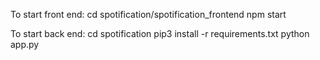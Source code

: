 To start front end:
cd spotification/spotification_frontend
npm start

To start back end:
cd spotification
pip3 install -r requirements.txt
python app.py